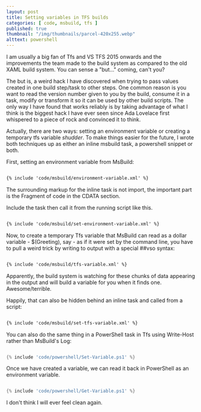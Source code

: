```yaml
---
layout: post
title: Setting variables in TFS builds
categories: [ code, msbuild, tfs ]
published: true
thumbnail: "/img/thumbnails/parcel-420x255.webp"
alttext: powershell
---
```


I am usually a big fan of Tfs and VS TFS 2015 onwards and the improvements the team made to the build system as compared to the 
old XAML build system. You can sense a "but..." coming, can't you?

The but is, a weird hack I have discovered when trying to pass values created in one build step/task to other steps. One common reason is 
you want to read the version number given to you by the build, consume it in a task, modify or transform it so it can be used by other 
build scripts. The only way I have found that works reliably is by taking advantage of what I think is the biggest hack I have ever 
seen since Ada Lovelace first whispered to a piece of rock and convinced it to think. 

Actually, there are two ways: setting an environment variable or creating a temporary tfs variable *shudder*. To make things easier for the 
future, I wrote both techniques up as either an inline msbuild task, a powershell snippet or both. 

First, setting an environment variable from MsBuild:


```xml

{% include 'code/msbuild/environment-variable.xml' %}

```

The surrounding markup for the inline task is not import, the important part is the Fragment of code in the CDATA section.

Include the task then call it from the running script like this.


```xml

{% include 'code/msbuild/set-environment-variable.xml' %}

```

Now, to create a temporary Tfs variable that MsBuild can read as a dollar variable - $(Greeting), say - as if it were set by the 
command line, you have to pull a weird trick by writing to output with a special ##vso syntax:

```xml

{% include 'code/msbuild/tfs-variable.xml' %}

```

Apparently, the build system is watching for these chunks of data appearing in the output and will build a variable for you 
when it finds one. Awesome/terrible. 

Happily, that can also be hidden behind an inline task and called from a script:


```xml

{% include 'code/msbuild/set-tfs-variable.xml' %}

```

You can also do the same thing in a PowerShell task in Tfs using Write-Host rather than MsBuild's Log:

```powershell

{% include 'code/powershell/Set-Variable.ps1' %}

```


Once we have created a variable, we can read it back in PowerShell as an environment variable.


```powershell

{% include 'code/powershell/Get-Variable.ps1' %}

```

I don't think I will ever feel clean again.

